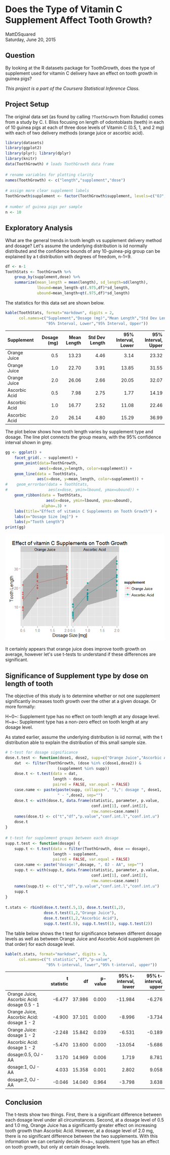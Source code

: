 # Does the Type of Vitamin C Supplement Affect Tooth Growth?
MattDSquared  
Saturday, June 20, 2015  

## Question
By looking at the R datasets package for ToothGrowth, does the type of supplement used for vitamin C delivery have an effect on tooth growth in guinea pigs?

_This project is a part of the Coursera Statistical Inference Class._

## Project Setup

The original data set (as found by calling `?ToothGrowth` from Rstudio) comes from a study by C. I. Bliss focusing on length of odontoblasts (teeth) in each of 10 guinea pigs at each of three dose levels of Vitamin C (0.5, 1, and 2 mg) with each of two delivery methods (orange juice or ascorbic acid).


```r
library(datasets)
library(ggplot2)
library(plyr); library(dplyr)
library(knitr)
data(ToothGrowth) # loads ToothGrowth data frame

# rename variables for plotting clarity
names(ToothGrowth) <- c("length","supplement","dose")

# assign more clear supplement labels
ToothGrowth$supplement <- factor(ToothGrowth$supplement, levels=c("OJ","VC"), labels=c("Orange Juice", "Ascorbic Acid"))

# number of guinea pigs per sample
n <- 10
```

## Exploratory Analysis
What are the general trends in tooth length vs supplement delivery method and dosage? Let's assume the underlying distribution is iid normally distributed and the confidence bounds of any 10-guinea-pig group can be explained by a t distribution with degrees of freedom, n-1=9. 


```r
df <- n-1
ToothStats <- ToothGrowth %>% 
    group_by(supplement,dose) %>%
    summarize(mean_length = mean(length), sd_length=sd(length), 
              lbound=mean_length-qt(.975,df)*sd_length,
              ubound=mean_length+qt(.975,df)*sd_length)
```

The statistics for this data set are shown below.


```r
kable(ToothStats, format="markdown", digits = 2,
      col.names=c("Supplement","Dosage (mg)","Mean Length","Std Dev Length",
                  "95% Interval, Lower","95% Interval, Upper"))
```



|Supplement    | Dosage (mg)| Mean Length| Std Dev Length| 95% Interval, Lower| 95% Interval, Upper|
|:-------------|-----------:|-----------:|--------------:|-------------------:|-------------------:|
|Orange Juice  |         0.5|       13.23|           4.46|                3.14|               23.32|
|Orange Juice  |         1.0|       22.70|           3.91|               13.85|               31.55|
|Orange Juice  |         2.0|       26.06|           2.66|               20.05|               32.07|
|Ascorbic Acid |         0.5|        7.98|           2.75|                1.77|               14.19|
|Ascorbic Acid |         1.0|       16.77|           2.52|               11.08|               22.46|
|Ascorbic Acid |         2.0|       26.14|           4.80|               15.29|               36.99|

The plot below shows how tooth length varies by supplement type and dosage. The line plot connects the group means, with the 95% confidence interval shown in grey.


```r
gg <- ggplot() +
    facet_grid(. ~ supplement) +
    geom_point(data=ToothGrowth, 
               aes(x=dose,y=length, color=supplement)) +
    geom_line(data = ToothStats, 
              aes(x=dose, y=mean_length, color=supplement)) +
#    geom_errorbar(data = ToothStats, 
#                  aes(x=dose, ymin=lbound, ymax=ubound)) +
    geom_ribbon(data = ToothStats, 
                  aes(x=dose, ymin=lbound, ymax=ubound), 
                alpha=.3) +
    labs(title="Effect of vitamin C Supplements on Tooth Growth") +
    labs(x="Dosage Size [mg]") +
    labs(y="Tooth Length")
print(gg)
```

![](ToothGrowthSignificance_files/figure-html/exploratory.display-1.png) 

It certainly appears that orange juice does improve tooth growth on average, however let's use t-tests to understand if these differences are significant. 

## Significance of Supplement type by dose on length of tooth
The objective of this study is to determine whether or not one supplement significantly increases tooth growth over the other at a given dosage. Or more formally:

H~0~: Supplement type has no effect on tooth length at any dosage level.  
H~a~: Supplement type has a non-zero effect on tooth length at any dosage level.  

As stated earlier, assume the underlying distribution is iid normal, with the t distribution able to explain the distribution of this small sample size. 


```r
# t-test for dosage significance
dose.t.test <- function(dose1, dose2, supp=c("Orange Juice","Ascorbic Acid")) {
    dat  <- filter(ToothGrowth, (dose %in% c(dose1,dose2)) & 
                       (supplement %in% supp))
    dose.t <- t.test(data = dat, 
                     length ~ dose, 
                     paired = FALSE, var.equal = FALSE)
    case.name <- paste(paste(supp, collapse=", "),": dosage ", dose1,
                       " - ",dose2, sep="")
    dose.t <- with(dose.t, data.frame(statistic, parameter, p.value, 
                                      conf.int[1], conf.int[2],
                                      row.names=case.name))
    names(dose.t) <- c("t","df","p.value","conf.int.l","conf.int.u")
    dose.t
}

# t-test for supplement groups between each dosage
supp.t.test <- function(dosage) {
    supp.t <- t.test(data = filter(ToothGrowth, dose == dosage), 
                     length ~ supplement, 
                     paired = FALSE, var.equal = FALSE)
    case.name <- paste("dosage:",dosage, ", OJ - AA", sep="")
    supp.t <- with(supp.t, data.frame(statistic, parameter, p.value, 
                                      conf.int[1], conf.int[2],
                                      row.names=case.name))
    names(supp.t) <- c("t","df","p.value","conf.int.l","conf.int.u")
    supp.t
}

t.stats <- rbind(dose.t.test(.5,1), dose.t.test(1,2), 
                 dose.t.test(1,2,"Orange Juice"), 
                 dose.t.test(1,2,"Ascorbic Acid"),
                 supp.t.test(.5), supp.t.test(1), supp.t.test(2))
```
The table below shows the t test for significance between different dosage levels as well as between Orange Juice and Ascorbic Acid supplement (in that order) for each dosage level. 

```r
kable(t.stats, format="markdown", digits = 3,
      col.names=c("t statistic","df","p-value",
                  "95% t-interval, lower","95% t-interval, upper"))
```



|                                            | t statistic|     df| p-value| 95% t-interval, lower| 95% t-interval, upper|
|:-------------------------------------------|-----------:|------:|-------:|---------------------:|---------------------:|
|Orange Juice, Ascorbic Acid: dosage 0.5 - 1 |      -6.477| 37.986|   0.000|               -11.984|                -6.276|
|Orange Juice, Ascorbic Acid: dosage 1 - 2   |      -4.900| 37.101|   0.000|                -8.996|                -3.734|
|Orange Juice: dosage 1 - 2                  |      -2.248| 15.842|   0.039|                -6.531|                -0.189|
|Ascorbic Acid: dosage 1 - 2                 |      -5.470| 13.600|   0.000|               -13.054|                -5.686|
|dosage:0.5, OJ - AA                         |       3.170| 14.969|   0.006|                 1.719|                 8.781|
|dosage:1, OJ - AA                           |       4.033| 15.358|   0.001|                 2.802|                 9.058|
|dosage:2, OJ - AA                           |      -0.046| 14.040|   0.964|                -3.798|                 3.638|

## Conclusion
The t-tests show two things. First, there is a significant difference between each dosage level under all circumstances. Second, at a dosage level of 0.5 and 1.0 mg, Orange Juice has a significantly greater effect on increasing tooth growth than Ascorbic Acid. However, at a dosage level of 2.0 mg, there is no significant difference between the two supplements. With this information we can certainly decide H~a~, supplement type has an effect on tooth growth, but only at certain dosage levels.
